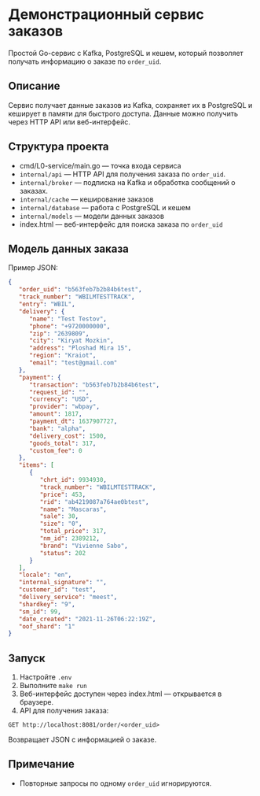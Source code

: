 # Демонстрационный сервис заказов

Простой Go-сервис с Kafka, PostgreSQL и кешем, который позволяет получать информацию о заказе по `order_uid`.

## Описание

Сервис получает данные заказов из Kafka, сохраняет их в PostgreSQL и кеширует в памяти для быстрого доступа. Данные можно получить через HTTP API или веб-интерфейс.

## Структура проекта

- cmd/L0-service/main.go — точка входа сервиса
- `internal/api` — HTTP API для получения заказа по `order_uid`.  
- `internal/broker` — подписка на Kafka и обработка сообщений о заказах.  
- `internal/cache` — кеширование заказов
- `internal/database` — работа с PostgreSQL и кешем
- `internal/models` — модели данных заказов
- index.html — веб-интерфейс для поиска заказа по `order_uid`

## Модель данных заказа

Пример JSON:

```json
{
   "order_uid": "b563feb7b2b84b6test",
   "track_number": "WBILMTESTTRACK",
   "entry": "WBIL",
   "delivery": {
      "name": "Test Testov",
      "phone": "+9720000000",
      "zip": "2639809",
      "city": "Kiryat Mozkin",
      "address": "Ploshad Mira 15",
      "region": "Kraiot",
      "email": "test@gmail.com"
   },
   "payment": {
      "transaction": "b563feb7b2b84b6test",
      "request_id": "",
      "currency": "USD",
      "provider": "wbpay",
      "amount": 1817,
      "payment_dt": 1637907727,
      "bank": "alpha",
      "delivery_cost": 1500,
      "goods_total": 317,
      "custom_fee": 0
   },
   "items": [
      {
         "chrt_id": 9934930,
         "track_number": "WBILMTESTTRACK",
         "price": 453,
         "rid": "ab4219087a764ae0btest",
         "name": "Mascaras",
         "sale": 30,
         "size": "0",
         "total_price": 317,
         "nm_id": 2389212,
         "brand": "Vivienne Sabo",
         "status": 202
      }
   ],
   "locale": "en",
   "internal_signature": "",
   "customer_id": "test",
   "delivery_service": "meest",
   "shardkey": "9",
   "sm_id": 99,
   "date_created": "2021-11-26T06:22:19Z",
   "oof_shard": "1"
}
```

## Запуск

1. Настройте `.env` 
2. Выполните `make run`
3. Веб-интерфейс доступен через index.html — открывается в браузере.
4. API для получения заказа:

```
GET http://localhost:8081/order/<order_uid>
```

Возвращает JSON с информацией о заказе.

## Примечание

- Повторные запросы по одному `order_uid` игнорируются.
